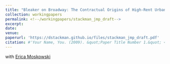 ```yaml
---
title: "Bleaker on Broadway: The Contractual Origins of High-Rent Urban Blight"
collection: workingpapers
permalink: <!--/workingpapers/stackman_jmp_draft-->
excerpt:
date: 
venue: 
paperurl: 'https://dstackman.github.io/files/stackman_jmp_draft.pdf'
citation: #'Your Name, You. (2009). &quot;Paper Title Number 1.&quot; <i>Journal 1</i>. 1(1).'
---
```


with [Erica Moskowski](https://www.ericamoszkowski.com/research)

<!-- [Download paper here](https://dstackman.github.io/files/stackman_jmp_draft.pdf) --> 

